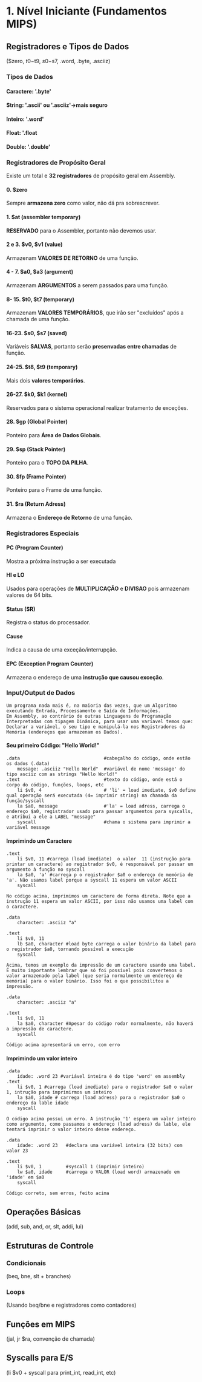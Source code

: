 # 1. Nível Iniciante (Fundamentos MIPS)
## Registradores e Tipos de Dados
($zero, $t0-$t9, $s0-$s7, .word, .byte, .asciiz)

### Tipos de Dados
#### Caractere: '.byte'
#### String: '.ascii' ou '.asciiz'->mais seguro 
#### Inteiro: '.word'
#### Float: '.float
#### Double: '.double'


### Registradores de Propósito Geral
Existe um total e **32 registradores** de propósito geral em Assembly.
#### 0. $zero
Sempre **armazena zero** como valor, não dá pra sobrescrever.
#### 1. $at (assembler temporary)
**RESERVADO** para o Assembler, portanto não devemos usar. 
#### 2 e 3. $v0, $v1 (value)
Armazenam **VALORES DE RETORNO** de uma função.
#### 4 - 7. $a0, $a3 (argument)
Armazenam **ARGUMENTOS** a serem passados para uma função.
#### 8- 15. $t0, $t7 (temporary)
Armazenam **VALORES TEMPORÁRIOS**, que irão ser "excluídos" após a chamada de uma função.
#### 16-23. $s0, $s7 (saved)
Variáveis **SALVAS**, portanto serão **presenvadas entre chamadas** de função.
#### 24-25. $t8, $t9 (temporary)
Mais dois **valores temporários**.
#### 26-27. $k0, $k1 (kernel)
Reservados para o sistema operacional realizar tratamento de exceções.
#### 28. $gp (Global Pointer)
Ponteiro para **Área de Dados Globais**.
#### 29. $sp (Stack Pointer)
Ponteiro para o **TOPO DA PILHA**.
#### 30. $fp (Frame Pointer)
Ponteiro para o Frame de uma função.
#### 31. $ra (Return Adress)
Armazena o **Endereço de Retorno** de uma função.

### Registradores Especiais
#### PC (Program Counter)
Mostra a próxima instrução a ser executada 
#### HI e LO 
Usados para operações de **MULTIPLICAÇÃO** e **DIVISAO** pois armazenam valores de 64 bits. 
#### Status (SR)
Registra o status do processador.
#### Cause
Indica a causa de uma exceção/interrupção.
#### EPC (Exception Program Counter)
Armazena o endereço de uma **instrução que causou exceção**.


### Input/Output de Dados
    Um programa nada mais é, na maioria das vezes, que um Algoritmo executando Entrada, Processamento e Saída de Informações.
    Em Assembly, ao contrário de outras Linguagens de Programação Interpretadas com tipagem Dinâmica, para usar uma varíavel temos que: Declarar a variável, o seu tipo e manipulá-la nos Registradores da Memória (endereços que armazenam os Dados).

#### Seu primeiro Código: "Hello World!"
```
.data                               #cabeçalho do código, onde estão os dados (.data) 
	message: .asciiz "Hello World"  #variável de nome 'message' do tipo asciiz com as strings "Hello World!"
.text                               #texto do código, onde está o corpo do código, funções, loops, etc
	li $v0, 4                       # 'li' = load imediate, $v0 define qual operação será executada (4= imprimir string) na chamada da função/syscall
	la $a0, message                 #'la' = load adress, carrega o endereço $a0, registrador usado para passar argumentos para syscalls, e atribui a ele a LABEL "message"
	syscall                         #chama o sistema para imprimir a variável message
```
#### Imprimindo um Caractere
```
.text 
	li $v0, 11 #carrega (load imediate)  o valor  11 (instrução para printar um caractere) ao registrador $v0, é responsável por passar um argumento à função no syscall
	la $a0, 'a' #carrega p o registrador $a0 o endereço de memória de 'a'. Não usamos label porque a syscall 11 espera um valor ASCII 
	syscall  
```
	No código acima, imprimimos um caractere de forma direta. Note que a instrução 11 espera um valor ASCII, por isso não usamos uma label com o caractere.

```
.data
	character: .asciiz "a"

.text
	li $v0, 11
	lb $a0, character #load byte carrega o valor binário da label para o registrador $a0, tornando possível a execução
	syscall
```
	Acima, temos um exemplo da impressão de um caractere usando uma label. É muito importante lembrar que só foi possível pois convertemos o valor armazenado pela label (que seria normalmente um endereço de memória) para o valor binário. Isso foi o que possibilitou a impressão. 

```
.data
	character: .asciiz "a"

.text
	li $v0, 11
	la $a0, character #Apesar do código rodar normalmente, não haverá a impressão de caractere. 
	syscall
```
	Código acima apresentará um erro, com erro

#### Imprimindo um valor inteiro
```
.data
	idade: .word 23 #variável inteira é do tipo 'word' em assembly
.text
	li $v0, 1 #carrega (load imediate) para o registrador $a0 o valor 1, intrução para imprimirmos um inteiro
	la $a0, idade # carrega (load adress) para o registrador $a0 o endereço da lable idade
	syscall 
```
	O código acima possui um erro. A instrução '1' espera um valor inteiro como argumento, como passamos o endereço (load adress) da lable, ele tentará imprimir o valor inteiro desse endereço. 

```
.data
    idade: .word 23   #declara uma variável inteira (32 bits) com valor 23

.text
    li $v0, 1         #syscall 1 (imprimir inteiro)
    lw $a0, idade     #carrega o VALOR (load word) armazenado em 'idade' em $a0
    syscall
```
	Código correto, sem erros, feito acima

## Operações Básicas
(add, sub, and, or, slt, addi, lui)

## Estruturas de Controle
### Condicionais
(beq, bne, slt + branches)

### Loops
(Usando beq/bne e registradores como contadores)

## Funções em MIPS
(jal, jr $ra, convenção de chamada)

## Syscalls para E/S
(li $v0 + syscall para print_int, read_int, etc)
